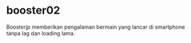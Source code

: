 # booster02
Boosterjp memberikan pengalaman bermain yang lancar di smartphone tanpa lag dan loading lama.
